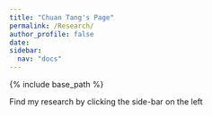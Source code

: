 ```yaml
---
title: "Chuan Tang's Page"
permalink: /Research/
author_profile: false
date: 
sidebar:
  nav: "docs"
---
```

{% include base_path %}

Find my research by clicking the side-bar on the left




